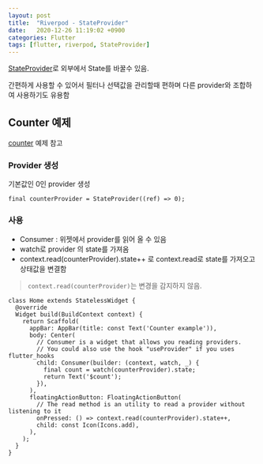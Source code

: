 ```yaml
---
layout: post
title:  "Riverpod - StateProvider"
date:   2020-12-26 11:19:02 +0900
categories: Flutter
tags: [flutter, riverpod, StateProvider]
---
```


[StateProvider](https://pub.dev/documentation/riverpod/latest/all/StateProvider-class.html)로 외부에서 State를 바꿀수 있음. 

간편하게 사용할 수 있어서 필터나 선택값을 관리할때 편하며 다른 provider와 조합하여 사용하기도 유용함


## Counter 예제
[counter](https://github.com/rrousselGit/river_pod/blob/master/examples/counter/lib/main.dart) 예제 참고

### Provider 생성
기본값인 0인 provider 생성
```
final counterProvider = StateProvider((ref) => 0);
```

### 사용

* Consumer : 위젯에서 provider를 읽어 올 수 있음
* watch로 provider 의 state를 가져옴
* context.read(counterProvider).state++ 로 context.read로 state를 가져오고 상태값을 변결함

> `context.read(counterProvider)`는 변경을 감지하지 않음.


```
class Home extends StatelessWidget {
  @override
  Widget build(BuildContext context) {
    return Scaffold(
      appBar: AppBar(title: const Text('Counter example')),
      body: Center(
        // Consumer is a widget that allows you reading providers.
        // You could also use the hook "useProvider" if you uses flutter_hooks
        child: Consumer(builder: (context, watch, _) {
          final count = watch(counterProvider).state;
          return Text('$count');
        }),
      ),
      floatingActionButton: FloatingActionButton(
        // The read method is an utility to read a provider without listening to it
        onPressed: () => context.read(counterProvider).state++,
        child: const Icon(Icons.add),
      ),
    );
  }
}
```